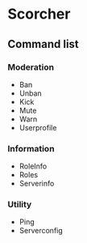 # Scorcher

## Command list

### Moderation

- Ban
- Unban
- Kick
- Mute
- Warn
- Userprofile

### Information

- RoleInfo
- Roles
- Serverinfo

### Utility

- Ping
- Serverconfig
